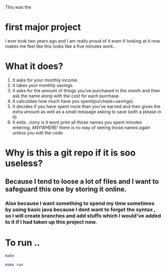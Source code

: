 This was the 

# first major project 

I ever took two years ago and I am really proud of it even if looking at it now makes me feel like this looks like a five minutes work..

# What it does?
1. It asks for your monthly income.
2. It takes your monthly savings.
3. It asks for the amount of things you've purchased in the month and then ask the name along with the cost for each purchase.
4. It calculates how much have you spent(purchase+savings).
5. It decides if you have spent more than you've earned and then gives the extra amount as well as a small message asking to save (with a please in it).
6. It exits ..irony is it wont print all those names you spent minutes entering, ANYWHERE! there is no way of seeing those names again unless you edit the code


# Why is this a git repo if it is soo useless?


## Because I tend to loose a lot of files and I want to safeguard this one by storing it online.
### Also because I want something to spend my time sometimes by using basic java because I dont want to forget the syntax , so I will create branches and add stuffs which I would've added  to it if I had taken up this project now.

# To run ..


``` Bash
make 
```
``` Bash
make run
```
